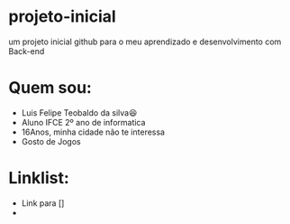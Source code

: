 # projeto-inicial
um projeto inicial github para o meu aprendizado e desenvolvimento com Back-end

# Quem sou:
- Luis Felipe Teobaldo da silva😆
- Aluno IFCE 2º ano de informatica
- 16Anos, minha cidade não te interessa
- Gosto de Jogos

# Linklist:
- Link para []
- 
